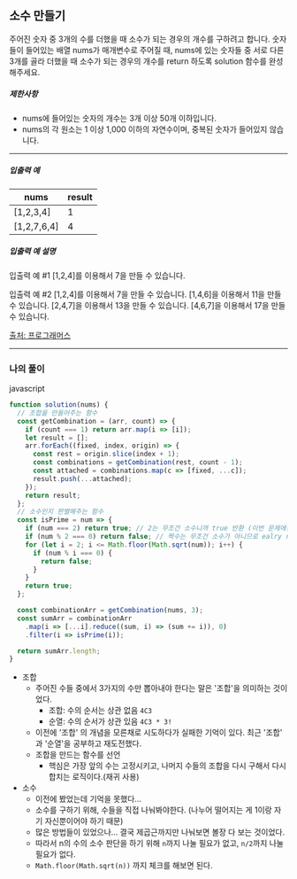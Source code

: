 ## 소수 만들기

주어진 숫자 중 3개의 수를 더했을 때 소수가 되는 경우의 개수를 구하려고 합니다. 숫자들이 들어있는 배열 nums가 매개변수로 주어질 때, nums에 있는 숫자들 중 서로 다른 3개를 골라 더했을 때 소수가 되는 경우의 개수를 return 하도록 solution 함수를 완성해주세요.

##### 제한사항

- nums에 들어있는 숫자의 개수는 3개 이상 50개 이하입니다.
- nums의 각 원소는 1 이상 1,000 이하의 자연수이며, 중복된 숫자가 들어있지 않습니다.

------

##### 입출력 예

| nums        | result |
| ----------- | ------ |
| [1,2,3,4]   | 1      |
| [1,2,7,6,4] | 4      |

##### 입출력 예 설명

입출력 예 #1
[1,2,4]를 이용해서 7을 만들 수 있습니다.

입출력 예 #2
[1,2,4]를 이용해서 7을 만들 수 있습니다.
[1,4,6]을 이용해서 11을 만들 수 있습니다.
[2,4,7]을 이용해서 13을 만들 수 있습니다.
[4,6,7]을 이용해서 17을 만들 수 있습니다.

[출처: 프로그래머스](https://programmers.co.kr/learn/courses/30/lessons/12977/solution_groups?language=javascript)

---

### 나의 풀이

javascript

```js
function solution(nums) {
  // 조합을 만들어주는 함수
  const getCombination = (arr, count) => {
    if (count === 1) return arr.map(i => [i]);
    let result = [];
    arr.forEach((fixed, index, origin) => {
      const rest = origin.slice(index + 1);
      const combinations = getCombination(rest, count - 1);
      const attached = combinations.map(c => [fixed, ...c]);
      result.push(...attached);
    });
    return result;
  };
  // 소수인지 판별해주는 함수
  const isPrime = num => {
    if (num === 2) return true; // 2는 무조건 소수니까 true 반환 (이번 문제에선 해당은 안됨)
    if (num % 2 === 0) return false; // 짝수는 무조건 소수가 아니므로 ealry return
    for (let i = 2; i <= Math.floor(Math.sqrt(num)); i++) {
      if (num % i === 0) {
        return false;
      }
    }
    return true;
  };

  const combinationArr = getCombination(nums, 3);
  const sumArr = combinationArr
    .map(i => [...i].reduce((sum, i) => (sum += i)), 0)
    .filter(i => isPrime(i));

  return sumArr.length;
}
```

- 조합
  - 주어진 수들 중에서 3가지의 수만 뽑아내야 한다는 말은 '조합'을 의미하는 것이었다.
    - 조합: 수의 순서는 상관 없음 `4C3`
    - 순열: 수의 순서가 상관 있음  `4C3 * 3!`
  - 이전에 '조합' 의 개념을 모른채로 시도하다가 실패한 기억이 있다. 최근 '조합' 과 '순열'을 공부하고 재도전했다.
  - 조합을 만드는 함수를 선언
    - 핵심은 가장 앞의 수는 고정시키고, 나머지 수들의 조합을 다시 구해서 다시 합치는 로직이다.(재귀 사용)
- 소수 
  - 이전에 봤었는데 기억을 못했다...
  - 소수를 구하기 위해, 수들을 직접 나눠봐야한다. (나누어 떨어지는 게 1이랑 자기 자신뿐이어야 하기 때문)
  - 많은 방법들이 있었으나... 결국 제곱근까지만 나눠보면 볼장 다 보는 것이었다.
  - 따라서 n의 수의 소수 판단을 하기 위해 `n`까지 나눌 필요가 없고, `n/2`까지 나눌 필요가 없다.
  - `Math.floor(Math.sqrt(n))` 까지 체크를 해보면 된다.